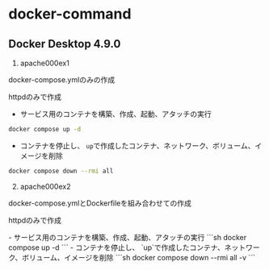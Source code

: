 # docker-command
## Docker Desktop 4.9.0

1. apache000ex1

<p>docker-compose.ymlのみの作成</p>
<p>httpdのみで作成</p>

- サービス用のコンテナを構築、作成、起動、アタッチの実行
```sh
docker compose up -d
```
- コンテナを停止し、 `up`で作成したコンテナ、ネットワーク、ボリューム、イメージを削除
```sh
docker compose down --rmi all
```

2. apache000ex2

<p>docker-compose.ymlとDockerfileを組み合わせての作成</p>
<p>httpdのみで作成</p>
- サービス用のコンテナを構築、作成、起動、アタッチの実行
```sh
docker compose up -d
```
- コンテナを停止し、 `up`で作成したコンテナ、ネットワーク、ボリューム、イメージを削除
```sh
docker compose down --rmi all -v
```
